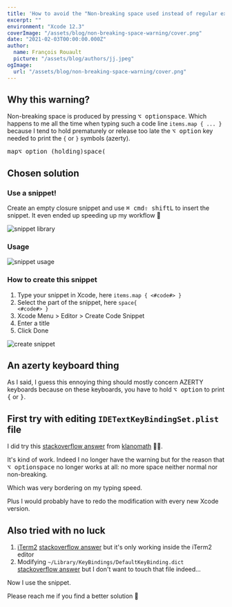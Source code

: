 ```yaml
---
title: 'How to avoid the "Non-breaking space used instead of regular expression" warning in Xcode'
excerpt: ""
environment: "Xcode 12.3"
coverImage: "/assets/blog/non-breaking-space-warning/cover.png"
date: "2021-02-03T00:00:00.000Z"
author:
  name: François Rouault
  picture: "/assets/blog/authors/jj.jpeg"
ogImage:
  url: "/assets/blog/non-breaking-space-warning/cover.png"
---
```


## Why this warning?

Non-breaking space is produced by pressing <kbd>⌥ option</kbd><kbd>space</kbd>. Which happens to me all the time when typing such a code line `items.map { ... }` because I tend to hold prematurely or release too late the <kbd>⌥ option</kbd> key needed to print the `{` or `}` symbols (azerty).

<kbd>m</kbd><kbd>a</kbd><kbd>p</kbd><kbd style="transform: translateY(4px);">⌥ option (holding)</kbd><kbd>space</kbd><kbd>(</kbd>

## Chosen solution

### Use a snippet!

Create an empty closure snippet and use <kbd>⌘ cmd</kbd><kbd>⇧ shift</kbd><kbd>L</kbd> to insert the snippet. It even ended up speeding up my workflow 🎉

![snippet library](/assets/blog/non-breaking-space-warning/snippet-library.png)

### Usage

![snippet usage](/assets/blog/non-breaking-space-warning/snippet-usage.gif)

### How to create this snippet

1. Type your snippet in Xcode, here `items.map { <#code#> }`
2. Select the part of the snippet, here <code><kbd>space</kbd>{ <#code#> }</code>
3. Xcode Menu > Editor > Create Code Snippet
4. Enter a title
5. Click Done

![create snippet](/assets/blog/non-breaking-space-warning/create-snippet.gif)

## An azerty keyboard thing

As I said, I guess this ennoying thing should mostly concern AZERTY keyboards because on these keyboards, you have to hold <kbd>⌥ option</kbd> to print <kbd>{</kbd> or <kbd>}</kbd>.

## First try with editing `IDETextKeyBindingSet.plist` file

I did try this [stackoverflow answer](https://apple.stackexchange.com/a/179653) from [klanomath](https://apple.stackexchange.com/users/93229/klanomath) 🙏🏻.

It's kind of work. Indeed I no longer have the warning but for the reason that <kbd>⌥ option</kbd><kbd>space</kbd> no longer works at all: no more space neither normal nor non-breaking.

Which was very bordering on my typing speed.

Plus I would probably have to redo the modification with every new Xcode version.

## Also tried with no luck

1. [iTerm2](https://iterm2.com/) [stackoverflow answer](https://superuser.com/a/680752) but it's only working inside the iTerm2 editor
2. Modifying `~/Library/KeyBindings/DefaultKeyBinding.dict` [stackoverflow answer](https://superuser.com/a/142573) but I don't want to touch that file indeed...

Now I use the snippet.

Please reach me if you find a better solution 👋
